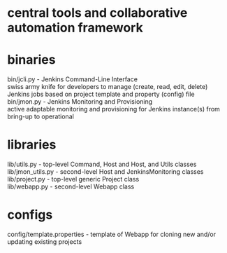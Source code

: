 # central tools and collaborative automation framework

# binaries
bin/jcli.py - Jenkins Command-Line Interface<br>
  swiss army knife for developers to manage (create, read, edit, delete) Jenkins jobs based on project template and property (config) file<br>
bin/jmon.py - Jenkins Monitoring and Provisioning<br>
  active adaptable monitoring and provisioning for Jenkins instance(s) from bring-up to operational

# libraries
lib/utils.py - top-level Command, Host and <subclass>Host, and Utils classes<br>
lib/jmon_utils.py - second-level <subclass>Host and JenkinsMonitoring classes<br>
lib/project.py - top-level generic Project class<br>
lib/webapp.py - second-level Webapp class<br>

# configs
config/template.properties - template of Webapp for cloning new and/or updating existing projects
